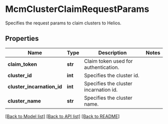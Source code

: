 # McmClusterClaimRequestParams

Specifies the request params to claim clusters to Helios.

## Properties
Name | Type | Description | Notes
------------ | ------------- | ------------- | -------------
**claim_token** | **str** | Claim token used for authentication. | 
**cluster_id** | **int** | Specifies the cluster id. | 
**cluster_incarnation_id** | **int** | Specifies the cluster incarnation id. | 
**cluster_name** | **str** | Specifies the cluster name. | 

[[Back to Model list]](../README.md#documentation-for-models) [[Back to API list]](../README.md#documentation-for-api-endpoints) [[Back to README]](../README.md)


